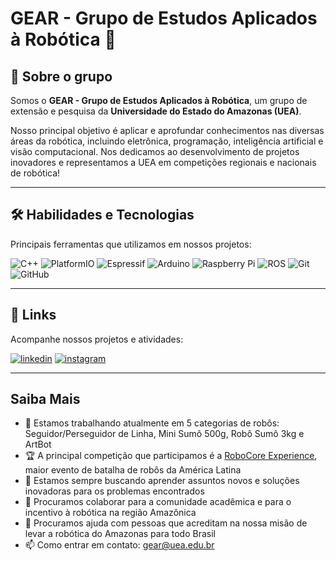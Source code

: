 # GEAR - Grupo de Estudos Aplicados à Robótica 👾

## 🤖 Sobre o grupo
Somos o **GEAR - Grupo de Estudos Aplicados à Robótica**, um grupo de extensão e pesquisa da **Universidade do Estado do Amazonas (UEA)**.

Nosso principal objetivo é aplicar e aprofundar conhecimentos nas diversas áreas da robótica, incluindo eletrônica, programação, inteligência artificial e visão computacional. Nos dedicamos ao desenvolvimento de projetos inovadores e representamos a UEA em competições regionais e nacionais de robótica!

---

## 🛠 Habilidades e Tecnologias
Principais ferramentas que utilizamos em nossos projetos:

![C++](https://img.shields.io/badge/C%2B%2B-00599C?style=for-the-badge&logo=cplusplus&logoColor=white)
![PlatformIO](https://img.shields.io/badge/PlatformIO-%23222.svg?style=for-the-badge&logo=platformio&logoColor=%23f5822a)
![Espressif](https://img.shields.io/badge/espressif-E7352C.svg?style=for-the-badge&logo=espressif&logoColor=white)
![Arduino](https://img.shields.io/badge/-Arduino-00979D?style=for-the-badge&logo=Arduino&logoColor=white)
![Raspberry Pi](https://img.shields.io/badge/Raspberry_Pi-A22846?style=for-the-badge&logo=raspberrypi&logoColor=white)
![ROS](https://img.shields.io/badge/ROS-22314E?style=for-the-badge&logo=ros&logoColor=white)
![Git](https://img.shields.io/badge/GIT-E44C30?style=for-the-badge&logo=git&logoColor=white)
![GitHub](https://img.shields.io/badge/GitHub-100000?style=for-the-badge&logo=github&logoColor=white)

---

## 🔗 Links
Acompanhe nossos projetos e atividades:

[![linkedin](https://img.shields.io/badge/linkedin-%230077B5.svg?style=for-the-badge&logo=linkedin&logoColor=white)](https://www.linkedin.com/in/gear-uea)
[![instagram](https://img.shields.io/badge/Instagram-E4405F?style=for-the-badge&logo=instagram&logoColor=white)](https://www.instagram.com/gear_est)

<!-- [![site](https://img.shields.io/badge/Nosso_Site-000?style=for-the-badge&logo=google-chrome&logoColor=white)](https://SEU-SITE-AQUI) -->

---

## Saiba Mais

- 🔭 Estamos trabalhando atualmente em 5 categorias de robôs: Seguidor/Perseguidor de Linha, Mini Sumô 500g, Robô Sumô 3kg e ArtBot
- 🏆 A principal competição que participamos é a [RoboCore Experience](https://www.robocoreexperience.com/), maior evento de batalha de robôs da América Latina
- 🌱 Estamos sempre buscando aprender assuntos novos e soluções inovadoras para os problemas encontrados
- 👥 Procuramos colaborar para a comunidade acadêmica e para o incentivo à robótica na região Amazônica
- 🤔 Procuramos ajuda com pessoas que acreditam na nossa misão de levar a robótica do Amazonas para todo Brasil
- 📫 Como entrar em contato: gear@uea.edu.br
